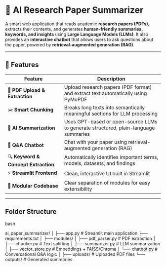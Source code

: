 # 🧠 AI Research Paper Summarizer

A smart web application that reads academic **research papers (PDFs)**, extracts their contents, and generates **human-friendly summaries, keywords, and insights** using **Large Language Models (LLMs)**. It also provides an **interactive chatbot** that allows users to ask questions about the paper, powered by **retrieval-augmented generation (RAG)**.

---

## 🚀 Features

| Feature | Description |
|----------|--------------|
| 📄 **PDF Upload & Extraction** | Upload research papers (PDF format) and extract text automatically using PyMuPDF |
| ✂️ **Smart Chunking** | Breaks long texts into semantically meaningful sections for LLM processing |
| 🧠 **AI Summarization** | Uses GPT-based or open-source LLMs to generate structured, plain-language summaries |
| 💬 **Q&A Chatbot** | Chat with your paper using retrieval-augmented generation (RAG) |
| 🔍 **Keyword & Concept Extraction** | Automatically identifies important terms, models, datasets, and findings |
| ⚡ **Streamlit Frontend** | Clean, interactive UI built in Streamlit |
| 🧩 **Modular Codebase** | Clear separation of modules for easy extensibility |

---
## Folder Structure
bash

ai_paper_summarizer/
│
├── app.py                        # Streamlit main application
├── requirements.txt
│
├── modules/
│   ├── pdf_parser.py             # PDF extraction
│   ├── chunker.py                # Text splitting
│   ├── summarizer.py             # LLM summarization
│   ├── vector_store.py           # Embeddings + FAISS/Chroma
│   └── chatbot.py                # Conversational Q&A logic
│
├── uploads/                      # Uploaded PDF files
└── outputs/                      # Generated summaries

